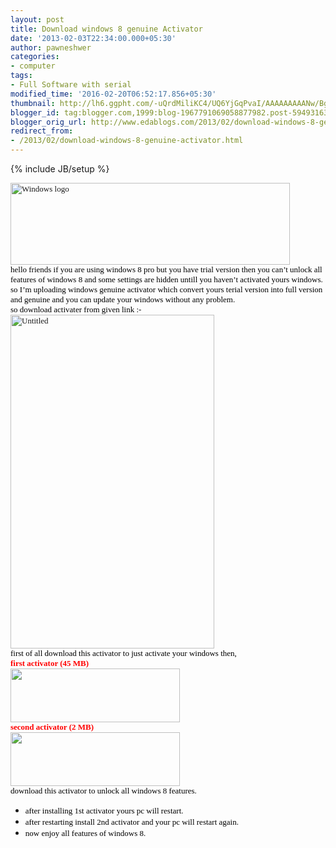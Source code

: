 ```yaml
---
layout: post
title: Download windows 8 genuine Activator
date: '2013-02-03T22:34:00.000+05:30'
author: pawneshwer
categories:
- computer
tags:
- Full Software with serial
modified_time: '2016-02-20T06:52:17.856+05:30'
thumbnail: http://lh6.ggpht.com/-uQrdMiliKC4/UQ6YjGqPvaI/AAAAAAAAANw/BgXImVKAppE/s72-c/Windows%252520logo_thumb%25255B7%25255D.jpg?imgmax=800
blogger_id: tag:blogger.com,1999:blog-1967791069058877982.post-5949316344746727197
blogger_orig_url: http://www.edablogs.com/2013/02/download-windows-8-genuine-activator.html
redirect_from:
- /2013/02/download-windows-8-genuine-activator.html
---
```


{% include JB/setup %}

<div dir="ltr" style="text-align: left;" trbidi="on"><span style="color: black; font-family: Verdana; font-size: small;"><a href="http://lh5.ggpht.com/-XiH_IaxBa5o/UQ6Yh6u7hXI/AAAAAAAAANo/ytWvey6-rTQ/s1600-h/Windows%252520logo%25255B9%25255D.jpg"><img alt="Windows logo" border="0" height="131" src="http://lh6.ggpht.com/-uQrdMiliKC4/UQ6YjGqPvaI/AAAAAAAAANw/BgXImVKAppE/Windows%252520logo_thumb%25255B7%25255D.jpg?imgmax=800" style="background-image: none; border-bottom-width: 0px; border-left-width: 0px; border-right-width: 0px; border-top-width: 0px; display: inline; padding-left: 0px; padding-right: 0px; padding-top: 0px;" title="Windows logo" width="447" /></a></span><br /><span style="color: black; font-family: Verdana; font-size: small;">hello friends if you are using windows 8 pro but you have trial version then you can’t unlock all features of windows 8 and some settings are hidden untill you haven’t activated yours windows. so I’m uploading windows genuine activator which convert yours terial version into full version and genuine and you can update your windows without any problem.</span><br /><span style="color: black; font-family: Verdana; font-size: small;">so download activater from given link :-</span><br /><span style="color: black; font-family: Verdana; font-size: small;"><a href="http://lh6.ggpht.com/-VKrvqKy1R98/UQ6Yj-qEuWI/AAAAAAAAAN4/3vY2ihnSJG8/s1600-h/Untitled%25255B4%25255D.jpg"><img alt="Untitled" border="0" height="534" src="http://lh5.ggpht.com/-06SIUJOiN9g/UQ6YlYnNN8I/AAAAAAAAAOA/gE9V2Cdap8A/Untitled_thumb%25255B2%25255D.jpg?imgmax=800" style="background-image: none; border-bottom-width: 0px; border-left-width: 0px; border-right-width: 0px; border-top-width: 0px; display: inline; padding-left: 0px; padding-right: 0px; padding-top: 0px;" title="Untitled" width="326" /></a></span><br /><span style="color: black; font-family: Verdana; font-size: small;">first of all download this activator to just activate your windows then,</span><br /><span style="color: red; font-family: Verdana; font-size: small;"><b>first activator (45 MB)</b></span><br /><a href="http://www.adrive.com/public/aJbScN/ACTIVATOR_KJ.120829.exe"><img alt="" class="aligncenter size-full wp-image-439" height="86" src="http://3.bp.blogspot.com/-vQV6zwNxpUE/UPWY2eKOzMI/AAAAAAAAAB8/6yZA33zOCcw/s1600/download_button.jpg" title="download file" width="271" /></a><br /><span style="color: red; font-family: Verdana; font-size: small;"><b>second activator (2 MB)</b></span><br /><a href="http://www.adrive.com/public/ZRnaXE/FIX_P8.25.exe"><img alt="" class="aligncenter size-full wp-image-439" height="86" src="http://3.bp.blogspot.com/-vQV6zwNxpUE/UPWY2eKOzMI/AAAAAAAAAB8/6yZA33zOCcw/s1600/download_button.jpg" title="download file" width="271" /></a><br /><span style="color: black; font-family: Verdana; font-size: small;">download this activator to unlock all windows 8 features.</span><br /><ul><li><span style="color: black; font-family: Verdana; font-size: small;">after installing 1st activator yours pc will restart.</span> </li><li><span style="color: black; font-family: Verdana; font-size: small;">after restarting install 2nd activator and your pc will restart again.</span> </li><li><span style="color: black; font-family: Verdana; font-size: small;">now enjoy all features of windows 8.</span> </li></ul></div>